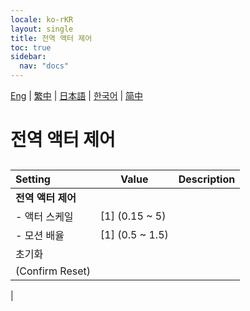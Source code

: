 ```yaml
---
locale: ko-rKR
layout: single
title: 전역 액터 제어
toc: true
sidebar:
  nav: "docs"
---
```

[Eng](/dancexr/menu/2025.4/actors/global_actor_control) | [繁中](/tw/dancexr/menu/2025.4/actors/global_actor_control) | [日本語](/jp/dancexr/menu/2025.4/actors/global_actor_control) | [한국어](/kr/dancexr/menu/2025.4/actors/global_actor_control) | [简中](/zh/dancexr/menu/2025.4/actors/global_actor_control)

# 전역 액터 제어

## 

| Setting | Value | Description |
| :--- | --- | :--- |
|**전역 액터 제어** | | 
|- 액터 스케일| [1] (0.15 ~ 5) | 
|- 모션 배율| [1] (0.5 ~ 1.5) | 
| 초기화 || 
| (Confirm Reset) || 
|
